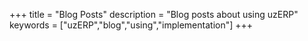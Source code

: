 +++
title = "Blog Posts"
description = "Blog posts about using uzERP"
keywords = ["uzERP","blog","using","implementation"]
+++